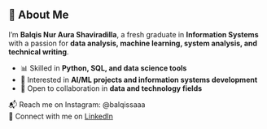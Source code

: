 ## 👋 About Me
I’m **Balqis Nur Aura Shaviradilla**, a fresh graduate in **Information Systems** with a passion for **data analysis, machine learning, system analysis, and technical writing**.

- 📊 Skilled in **Python, SQL, and data science tools**  
- 🚀 Interested in **AI/ML projects and information systems development**  
- 🤝 Open to collaboration in **data and technology fields**  

📬 Reach me on Instagram: @balqissaaa  
🔗 Connect with me on [LinkedIn](https://www.linkedin.com/in/balqis-shaviradilla-699a352a2?utm_source=share&utm_campaign=share_via&utm_content=profile&utm_medium=android_app)  
